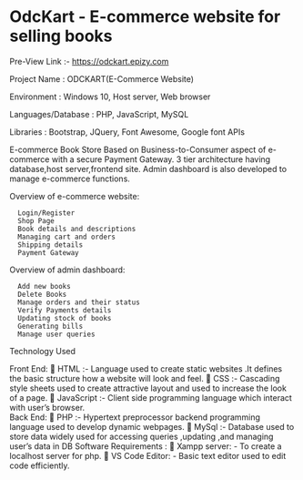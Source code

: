# OdcKart - E-commerce website for selling books 

Pre-View Link :- https://odckart.epizy.com

Project Name : ODCKART(E-Commerce Website)

Environment	:	Windows 10, Host server, Web browser

Languages/Database	:	PHP, JavaScript, MySQL

Libraries	:	Bootstrap, JQuery, Font Awesome, Google font APIs


E-commerce Book Store Based on Business-to-Consumer aspect of e-commerce with a secure Payment Gateway. 3 tier architecture having database,host server,frontend site. Admin dashboard is also developed to manage e-commerce functions.  
				
  Overview of e-commerce website:
      
      Login/Register
      Shop Page
      Book details and descriptions
      Managing cart and orders
      Shipping details
      Payment Gateway 

  Overview of admin dashboard: 
  
      Add new books
      Delete Books
      Manage orders and their status
      Verify Payments details
      Updating stock of books
      Generating bills 
      Manage user queries


Technology Used

Front End:
	HTML :- Language used to create static websites .It defines the basic structure how a website will look and feel.
	CSS     :- Cascading style sheets used to create attractive layout and used to increase the look of a page.
	JavaScript :- Client side programming language which interact with user’s  browser.                                                                  
Back End:
	PHP :- Hypertext preprocessor backend programming language used to develop dynamic webpages.
	MySql :- Database used to store data  widely used for accessing queries ,updating ,and managing user’s data in DB
Software Requirements :
	Xampp server: - To create a localhost server for php.
	VS Code Editor: - Basic text editor used to edit code efficiently.
